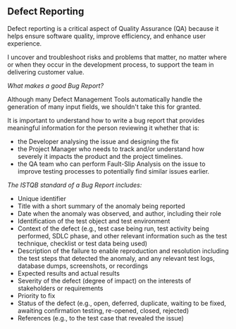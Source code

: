 ## Defect Reporting 

Defect reporting is a critical aspect of Quality Assurance (QA) because it helps ensure software quality, improve efficiency, and enhance user experience. 

I uncover and troubleshoot risks and problems that matter, no matter where or when they occur in the development process, to support the team in delivering customer value. 

*What makes a good Bug Report?* 

Although many Defect Management Tools automatically handle the generation of many input fields, we shouldn't take this for granted. 

It is important to understand how to write a bug report that provides meaningful information for the person reviewing it whether that is:

- the Developer analysing the issue and designing the fix
- the Project Manager who needs to track and/or understand how severely it impacts the product and the project timelines.
- the QA team who can perform Fault-Slip Analysis on the issue to improve testing processes to potentially find similar issues earlier.

*The ISTQB standard of a Bug Report includes:*

- Unique identifier 
- Title with a short summary of the anomaly being reported 
- Date when the anomaly was observed, and author, including their role  
- Identification of the test object and test environment 
- Context of the defect (e.g., test case being run, test activity being performed, SDLC phase, and other relevant information such as the test technique, checklist or test data being used) 
- Description of the failure to enable reproduction and resolution including the test steps that detected the anomaly, and any relevant test logs, database dumps, screenshots, or recordings 
- Expected results and actual results 
- Severity of the defect (degree of impact) on the interests of stakeholders or requirements 
- Priority to fix 
- Status of the defect (e.g., open, deferred, duplicate, waiting to be fixed, awaiting confirmation testing, re-opened, closed, rejected) 
- References (e.g., to the test case that revealed the issue)
